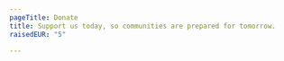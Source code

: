 ```yaml
---
pageTitle: Donate
title: Support us today, so communities are prepared for tomorrow.
raisedEUR: "5"

---
```

